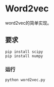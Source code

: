 # Word2vec

word2vec的简单实现。

## 要求

```
pip install scipy
pip install numpy
```

### 运行

`python word2vec.py`

